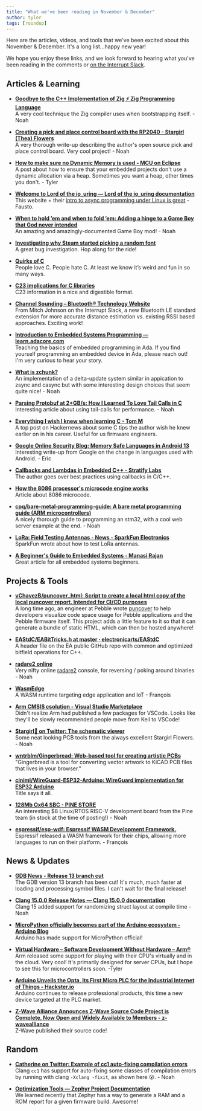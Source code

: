 ```yaml
---
title: "What we've been reading in November & December"
author: tyler
tags: [roundup]
---
```


<!-- excerpt start -->

Here are the articles, videos, and tools that we've been excited about this
November & December. It's a long list...happy new year!

<!-- excerpt end -->

We hope you enjoy these links, and we look forward to hearing what you've been
reading in the comments or [on the Interrupt Slack](https://interrupt-slack.herokuapp.com/).

## Articles & Learning

- [**Goodbye to the C++ Implementation of Zig ⚡ Zig Programming Language**](https://ziglang.org/news/goodbye-cpp/)<br>
A very cool technique the Zig compiler uses when bootstrapping itself. - Noah

- [**Creating a pick and place control board with the RP2040 - Stargirl (Thea) Flowers**](https://blog.thea.codes/starfish-a-control-board-with-the-rp2040/)<br>
A very thorough write-up describing the author's open source pick and place control board. Very cool project! - Noah

- [**How to make sure no Dynamic Memory is used - MCU on Eclipse**](https://mcuoneclipse.com/2022/11/06/how-to-make-sure-no-dynamic-memory-is-used/)<br>
A post about how to ensure that your embedded projects don't use a dynamic allocation via a heap. Sometimes you want a heap, other times you don't. - Tyler

- [**Welcome to Lord of the io_uring — Lord of the io_uring documentation**](https://unixism.net/loti/index.html)<br>
This website + their [intro to async programming under Linux is great](https://unixism.net/loti/async_intro.html) - Fausto.

- [**When to hold ’em and when to fold ’em: Adding a hinge to a Game Boy that God never intended**](https://posts.decontextualize.com/pocket-sp/)<br>
An amazing and amazingly-documented Game Boy mod! - Noah

- [**Investigating why Steam started picking a random font**](http://blog.pkh.me/p/35-investigating-why-steam-started-picking-a-random-font.html)<br>
A great bug investigation. Hop along for the ride!

- [**Quirks of C**](https://gist.github.com/fay59/5ccbe684e6e56a7df8815c3486568f01)<br>
People love C. People hate C. At least we know it’s weird and fun in so many ways.

- [**C23 implications for C libraries**](https://htmlpreview.github.io/?https://icube-forge.unistra.fr/icps/c23-library/-/raw/main/README.html)<br>
C23 information in a nice and digestible format.

- [**Channel Sounding – Bluetooth® Technology Website**](https://www.bluetooth.com/specifications/specs/channel-sounding/)<br>
From Mitch Johnson on the Interrupt Slack, a new Bluetooth LE standard extension for more accurate distance estimation vs. existing RSSI based approaches. Exciting work!

- [**Introduction to Embedded Systems Programming — learn.adacore.com**](https://learn.adacore.com/courses/intro-to-embedded-sys-prog/index.html)<br>
Teaching the basics of embedded programming in Ada. If you find yourself programming an embedded device in Ada, please reach out! I'm very curious to hear your story.

- [**What is zchunk?**](https://www.jdieter.net/posts/2018/05/31/what-is-zchunk/)<br>
An implementation of a delta-update system similar in appication to zsync and casync but with some interesting design choices that seem quite nice! - Noah

- [**Parsing Protobuf at 2+GB/s: How I Learned To Love Tail Calls in C**](https://blog.reverberate.org/2021/04/21/musttail-efficient-interpreters.html)<br>
Interesting article about using tail-calls for performance. - Noah

- [**Everything I wish I knew when learning C - Tom M**](https://tmewett.com/c-tips/)<br>
A top post on Hackernews about some C tips the author wish he knew earlier on in his career. Useful for us firmware engineers.

- [**Google Online Security Blog: Memory Safe Languages in Android 13**](https://security.googleblog.com/2022/12/memory-safe-languages-in-android-13.html)<br>
Interesting write-up from Google on the change in languages used with Android. - Eric

- [**Callbacks and Lambdas in Embedded C++ - Stratify Labs**](https://blog.stratifylabs.dev/device/2022-12-01-Callback-and-Lambdas-in-embedded-cpp/)<br>
The author goes over best practices using callbacks in C/C++.

- [**How the 8086 processor's microcode engine works**](https://www.righto.com/2022/11/how-8086-processors-microcode-engine.html)<br>
Article about 8086 microcode.

- [**cpq/bare-metal-programming-guide: A bare metal programming guide (ARM microcontrollers)**](https://github.com/cpq/bare-metal-programming-guide)<br>
A nicely thorough guide to programming an stm32, with a cool web server example at the end. - Noah

- [**LoRa: Field Testing Antennas - News - SparkFun Electronics**](https://www.sparkfun.com/news/5497)<br>
SparkFun wrote about how to test LoRa antennas.

- [**A Beginner's Guide to Embedded Systems - Manasi Rajan**](https://www.embeddedrelated.com/showarticle/1488.php)<br>
Great article for all embedded systems beginners.

## Projects & Tools

- [**vChavezB/puncover_html: Script to create a local html copy of the local puncover report. Intended for CI/CD purposes**](https://github.com/vChavezB/puncover_html)<br>
A long time ago, an engineer at Pebble wrote [puncover](https://github.com/HBehrens/puncover) to help developers visualize code space usage for Pebble applications and the Pebble firmware itself. This project adds a little feature to it so that it can generate a bundle of static HTML, which can then be hosted anywhere!

- [**EAStdC/EABitTricks.h at master · electronicarts/EAStdC**](https://github.com/electronicarts/EAStdC/blob/master/include/EAStdC/EABitTricks.h)<br>
A header file on the EA public GitHub repo with common and optimized bitfield operations for C++.

- [**radare2 online**](https://radare2.online/)<br>
Very nifty online [radare2](https://rada.re/n/) console, for reversing / poking around binaries - Noah

- [**WasmEdge**](https://wasmedge.org/)<br>
A WASM runtime targeting edge application and IoT - François

- [**Arm CMSIS csolution - Visual Studio Marketplace**](https://marketplace.visualstudio.com/items?itemName=Arm.cmsis-csolution)<br>
Didn't realize Arm had published a few packages for VSCode. Looks like they'll be slowly recommended people move from Keil to VSCode!

- [**Stargirl🌠 on Twitter: The schematic viewer**](https://twitter.com/theavalkyrie/status/1606403860133814291?s=20&t=s_ywBDPlJqMoAjszeD9v5Q)<br>
Some neat looking PCB tools from the always excellent Stargirl Flowers. - Noah

- [**wntrblm/Gingerbread: Web-based tool for creating artistic PCBs**](https://github.com/wntrblm/Gingerbread)<br>
"Gingerbread is a tool for converting vector artwork to KiCAD PCB files that lives in your browser."

- [**ciniml/WireGuard-ESP32-Arduino: WireGuard implementation for ESP32 Arduino**](https://github.com/ciniml/WireGuard-ESP32-Arduino)<br>
Title says it all.

- [**128Mb Ox64 SBC - PINE STORE**](https://pine64.com/product/128mb-ox64-sbc-available-on-december-2-2022/)<br>
An interesting $8 Linux/RTOS RISC-V development board from the Pine team (in stock at the time of posting!) - Noah

- [**espressif/esp-wdf: Espressif WASM Development Framework.**](https://github.com/espressif/esp-wdf)<br>
Espressif released a WASM framework for their chips, allowing more languages to run on their platform. - François

## News & Updates

- [**GDB News - Release 13 branch cut**](https://sourceware.org/gdb/news/)<br>
The GDB version 13 branch has been cut! It's much, much faster at loading and processing symbol files. I can't wait for the final release!

- [**Clang 15.0.0 Release Notes — Clang 15.0.0 documentation**](https://releases.llvm.org/15.0.0/tools/clang/docs/ReleaseNotes.html#major-new-features)<br>
Clang 15 added support for randomizing struct layout at compile time - Noah

- [**MicroPython officially becomes part of the Arduino ecosystem - Arduino Blog**](https://blog.arduino.cc/2022/11/10/micropython-officially-becomes-part-of-the-arduino-ecosystem/)<br>
Arduino has made support for MicroPython official!

- [**Virtual Hardware – Software Development Without Hardware – Arm®**](https://www.arm.com/products/development-tools/simulation/virtual-hardware)<br>
Arm released some support for playing with their CPU's virtually and in the cloud. Very cool! It's primarily designed for server CPUs, but I hope to see this for microcontrollers soon. -Tyler

- [**Arduino Unveils the Opta, Its First Micro PLC for the Industrial Internet of Things - Hackster.io**](https://www.hackster.io/news/arduino-unveils-the-opta-its-first-micro-plc-for-the-industrial-internet-of-things-d97f1d6b868a)<br>
Arduino continues to release professional products, this time a new device targeted at the PLC market.

- [**Z-Wave Alliance Announces Z-Wave Source Code Project is Complete, Now Open and Widely Available to Members - z-wavealliance**](https://z-wavealliance.org/news_p/z-wave-alliance-announces-z-wave-source-code-project-is-complete-now-open-and-widely-available-to-members/)<br>
Z-Wave published their source code!

## Random

- [**Catherine on Twitter: Example of cc1 auto-fixing compilation errors**](https://twitter.com/whitequark/status/1588304476943044608)<br>
Clang `cc1` has support for auto-fixing some classes of compilation errors by running with clang `-Xclang -fixit`, as shown here 😮. - Noah

- [**Optimization Tools — Zephyr Project Documentation**](https://docs.zephyrproject.org/3.0.0/guides/optimizations/tools.html#build-target-ram-report)<br>
We learned recently that Zephyr has a way to generate a RAM and a ROM report for a given firmware build. Awesome!